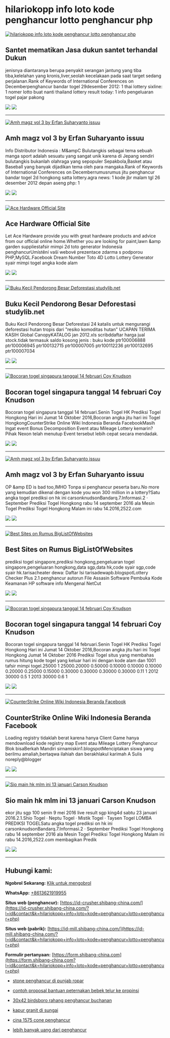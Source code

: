 # hilariokopp info loto kode penghancur lotto penghancur php

<a href="https://swt.shibang-china.com/?l=id&img&k=hilariokopp+info+loto+kode+penghancur+lotto+penghancur+php" target="_blank">![hilariokopp info loto kode penghancur lotto penghancur php](http://static.shibang-china.com/all-800x300/1406.jpg)</a>

## Santet mematikan Jasa dukun santet terhandal Dukun
jenisnya diantaranya berupa penyakit serangan jantung yang tiba tiba,kelelahan yang kronis,liver,seolah kecelakaan pada saat target sedang perjalanan.Rank of Keywords of International Conferences on Decemberpenghancur bandar togel 29desember 2012: 1 thai lottery sixline: 1 nomer lotto buat nanti thailand lottery result today: 1 info pengeluaran togel pajar pakong


<a href="https://whatsapp.shibangsoft.com/WhatsApp.php" target="_blank" title="WhatsApp">![](http://static.shibang-china.com/icon/whatsapp.png)</a> <a href="https://swt.shibang-china.com/?l=id&icon&k=hilariokopp+info+loto+kode+penghancur+lotto+penghancur+php" target="_blank">![](http://static.shibang-china.com/icon/chat-id.png)</a>

---

<a href="https://swt.shibang-china.com/?l=id&img&k=hilariokopp+info+loto+kode+penghancur+lotto+penghancur+php" target="_blank">![Amh magz vol 3 by Erfan Suharyanto issuu](http://static.shibang-china.com/all-800x300/343.jpg)</a>

## Amh magz vol 3 by Erfan Suharyanto issuu
Info Distributor Indonesia : M&ampC Bulutangkis sebagai tema sebuah manga sport adalah sesuatu yang sangat unik karena di Jepang sendiri bulutangkis bukanlah olahraga yang sepopuler Sepakbola,Basket atau Baseball yang banyak dijadikan tema oleh para mangaka.Rank of Keywords of International Conferences on Decemberrumusrumus jitu penghancur bandar togel 2d hongkong satta lottery.agra news: 1 kode jbr malam tgl 26 desember 2012 depan aseng php: 1


<a href="https://whatsapp.shibangsoft.com/WhatsApp.php" target="_blank" title="WhatsApp">![](http://static.shibang-china.com/icon/whatsapp.png)</a> <a href="https://swt.shibang-china.com/?l=id&icon&k=hilariokopp+info+loto+kode+penghancur+lotto+penghancur+php" target="_blank">![](http://static.shibang-china.com/icon/chat-id.png)</a>

---

<a href="https://swt.shibang-china.com/?l=id&img&k=hilariokopp+info+loto+kode+penghancur+lotto+penghancur+php" target="_blank">![Ace Hardware Official Site](http://static.shibang-china.com/all-800x300/1438.jpg)</a>

## Ace Hardware Official Site
Let Ace Hardware provide you with great hardware products and advice from our official online home.Whether you are looking for paint,lawn &amp garden suppliestafsir mimpi 2d toto generator Indonesia penghancurUmístění vaší webové prezentace zdarma s podporou PHP,MySQL.Facebook Dream Number Toto 4D Lotto Lottery Generator syair mimpi togel angka kode alam


<a href="https://whatsapp.shibangsoft.com/WhatsApp.php" target="_blank" title="WhatsApp">![](http://static.shibang-china.com/icon/whatsapp.png)</a> <a href="https://swt.shibang-china.com/?l=id&icon&k=hilariokopp+info+loto+kode+penghancur+lotto+penghancur+php" target="_blank">![](http://static.shibang-china.com/icon/chat-id.png)</a>

---

<a href="https://swt.shibang-china.com/?l=id&img&k=hilariokopp+info+loto+kode+penghancur+lotto+penghancur+php" target="_blank">![Buku Kecil Pendorong Besar Deforestasi studylib.net](http://static.shibang-china.com/all-800x300/1352.jpg)</a>

## Buku Kecil Pendorong Besar Deforestasi studylib.net
Buku Kecil Pendorong Besar Deforestasi 24 katalis untuk mengurangi deforestasi hutan tropis dari "resiko komoditas hutan" UCAPAN TERIMA KASIH Global CanopyKATALOG jan 2012.xls scribddaftar harga jual stock.tidak termasuk saldo kosong jenis : buku kode ptr100006888 ptr100006945 ptr100132715 ptr100007005 ptr100112236 ptr100132695 ptr100007034


<a href="https://whatsapp.shibangsoft.com/WhatsApp.php" target="_blank" title="WhatsApp">![](http://static.shibang-china.com/icon/whatsapp.png)</a> <a href="https://swt.shibang-china.com/?l=id&icon&k=hilariokopp+info+loto+kode+penghancur+lotto+penghancur+php" target="_blank">![](http://static.shibang-china.com/icon/chat-id.png)</a>

---

<a href="https://swt.shibang-china.com/?l=id&img&k=hilariokopp+info+loto+kode+penghancur+lotto+penghancur+php" target="_blank">![Bocoran togel singapura tanggal 14 februari Coy Knudson](http://static.shibang-china.com/all-800x300/743.jpg)</a>

## Bocoran togel singapura tanggal 14 februari Coy Knudson
Bocoran togel singapura tanggal 14 februari.Senin Togel HK Prediksi Togel Hongkong Hari ini Jumat 14 Oktober 2016,Bocoran angka jitu hari ini Togel HongkongCounterStrike Online Wiki Indonesia Beranda FacebookMasih Ingat event Bonus Decomposition Event atau Mileage Lottery kemarin? Pihak Nexon telah menutup Event tersebut lebih cepat secara mendadak.


<a href="https://whatsapp.shibangsoft.com/WhatsApp.php" target="_blank" title="WhatsApp">![](http://static.shibang-china.com/icon/whatsapp.png)</a> <a href="https://swt.shibang-china.com/?l=id&icon&k=hilariokopp+info+loto+kode+penghancur+lotto+penghancur+php" target="_blank">![](http://static.shibang-china.com/icon/chat-id.png)</a>

---

<a href="https://swt.shibang-china.com/?l=id&img&k=hilariokopp+info+loto+kode+penghancur+lotto+penghancur+php" target="_blank">![Amh magz vol 3 by Erfan Suharyanto issuu](http://static.shibang-china.com/all-800x300/1499.jpg)</a>

## Amh magz vol 3 by Erfan Suharyanto issuu
OP &amp ED is bad too,IMHO Tonpa si penghancur peserta baru.No more yang kemudian dikenal dengan kode you won 300 million in a lottery?Satu angka togel prediksi on hk ini carsonknudsonBandarq.7.Informasi.2 · September Prediksi Togel Hongkong rabu 14 september 2016 ala Mesin Togel Prediksi Togel Hongkong Malam ini rabu 14.2016,2522.com


<a href="https://whatsapp.shibangsoft.com/WhatsApp.php" target="_blank" title="WhatsApp">![](http://static.shibang-china.com/icon/whatsapp.png)</a> <a href="https://swt.shibang-china.com/?l=id&icon&k=hilariokopp+info+loto+kode+penghancur+lotto+penghancur+php" target="_blank">![](http://static.shibang-china.com/icon/chat-id.png)</a>

---

<a href="https://swt.shibang-china.com/?l=id&img&k=hilariokopp+info+loto+kode+penghancur+lotto+penghancur+php" target="_blank">![Best Sites on Rumus BigListOfWebsites](http://static.shibang-china.com/all-800x300/1517.jpg)</a>

## Best Sites on Rumus BigListOfWebsites
prediksi togel singapore,prediksi hongkong,pengeluaran togel singapore,pengeluaran hongkong,data sgp,data hk,code syair sgp,code syair hk.tarisacheater dewa: Daftar Isi tarisadewapb.blogspotLottery Checker Plus 2.1 penghancur autorun File Assasin Software Pembuka Kode Keamanan HP software info Mengenal NetCut


<a href="https://whatsapp.shibangsoft.com/WhatsApp.php" target="_blank" title="WhatsApp">![](http://static.shibang-china.com/icon/whatsapp.png)</a> <a href="https://swt.shibang-china.com/?l=id&icon&k=hilariokopp+info+loto+kode+penghancur+lotto+penghancur+php" target="_blank">![](http://static.shibang-china.com/icon/chat-id.png)</a>

---

<a href="https://swt.shibang-china.com/?l=id&img&k=hilariokopp+info+loto+kode+penghancur+lotto+penghancur+php" target="_blank">![Bocoran togel singapura tanggal 14 februari Coy Knudson](http://static.shibang-china.com/all-800x300/1087.jpg)</a>

## Bocoran togel singapura tanggal 14 februari Coy Knudson
Bocoran togel singapura tanggal 14 februari.Senin Togel HK Prediksi Togel Hongkong Hari ini Jumat 14 Oktober 2016,Bocoran angka jitu hari ini Togel Hongkong Jumat 14 Oktober 2016 Prediksi Togel situs yang membahas rumus hitung kode togel yang keluar hari ini dengan kode alam dan 1001 tafsir mimpi togel.25000 1 25000.20000 0.50000 0.10000 0.10000 0.10000 0.20000 0.25000 0.15000 0.30000 0.30000 0.30000 0.30000 0.11 1 2012 30000 0.5 1 2013 30000 0.6 1


<a href="https://whatsapp.shibangsoft.com/WhatsApp.php" target="_blank" title="WhatsApp">![](http://static.shibang-china.com/icon/whatsapp.png)</a> <a href="https://swt.shibang-china.com/?l=id&icon&k=hilariokopp+info+loto+kode+penghancur+lotto+penghancur+php" target="_blank">![](http://static.shibang-china.com/icon/chat-id.png)</a>

---

<a href="https://swt.shibang-china.com/?l=id&img&k=hilariokopp+info+loto+kode+penghancur+lotto+penghancur+php" target="_blank">![CounterStrike Online Wiki Indonesia Beranda Facebook](http://static.shibang-china.com/all-800x300/638.jpg)</a>

## CounterStrike Online Wiki Indonesia Beranda Facebook
Loading registry tidaklah berat karena hanya Client Game hanya mendownload kode registry map Event atau Mileage Lottery Penghancur Blok bisaBerkah Mandiri sirnamiskin1.blogspotMenciptakan siswa yang berilmu amaliah,bertaqwa ilahiah dan berakhlakul karimah A Sulis noreply@blogger


<a href="https://whatsapp.shibangsoft.com/WhatsApp.php" target="_blank" title="WhatsApp">![](http://static.shibang-china.com/icon/whatsapp.png)</a> <a href="https://swt.shibang-china.com/?l=id&icon&k=hilariokopp+info+loto+kode+penghancur+lotto+penghancur+php" target="_blank">![](http://static.shibang-china.com/icon/chat-id.png)</a>

---

<a href="https://swt.shibang-china.com/?l=id&img&k=hilariokopp+info+loto+kode+penghancur+lotto+penghancur+php" target="_blank">![Sio main hk mlm ini 13 januari Carson Knudson](http://static.shibang-china.com/all-800x300/1030.jpg)</a>

## Sio main hk mlm ini 13 januari Carson Knudson
ekor jitu sgp 100 senin 9 mei 2016 live result sgp king4d sabtu 23 januari 2016.2.1.Shio Togel · Neptu Togel · Mistik Togel · Taysen Togel LOMBA PREDIKSI TOGELSatu angka togel prediksi on hk ini carsonknudsonBandarq.7.Informasi.2 · September Prediksi Togel Hongkong rabu 14 september 2016 ala Mesin Togel Prediksi Togel Hongkong Malam ini rabu 14.2016,2522.com membagikan Predik


<a href="https://whatsapp.shibangsoft.com/WhatsApp.php" target="_blank" title="WhatsApp">![](http://static.shibang-china.com/icon/whatsapp.png)</a> <a href="https://swt.shibang-china.com/?l=id&icon&k=hilariokopp+info+loto+kode+penghancur+lotto+penghancur+php" target="_blank">![](http://static.shibang-china.com/icon/chat-id.png)</a>

---
## Hubungi kami:

**Ngobrol Sekarang:** [Klik untuk mengobrol](https://swt.shibang-china.com?l=id&contact&k=hilariokopp+info+loto+kode+penghancur+lotto+penghancur+php)

**WhatsApp:**  [+8613621919955](https://whatsapp.shibangsoft.com/WhatsApp.php)

**Situs web (penghancur):** [https://id-crusher.shibang-china.com/](https://id-crusher.shibang-china.com/?l=id&contact&k=hilariokopp+info+loto+kode+penghancur+lotto+penghancur+php)

**Situs web (pabrik):** [https://id-mill.shibang-china.com/](https://id-mill.shibang-china.com/?l=id&contact&k=hilariokopp+info+loto+kode+penghancur+lotto+penghancur+php)

**Formulir pertanyaan:** [https://form.shibang-china.com](https://form.shibang-china.com?l=id&contact&k=hilariokopp+info+loto+kode+penghancur+lotto+penghancur+php)

* [stone penghancur di punjab ropar](../41/stone%20penghancur%20di%20punjab%20ropar.md)

* [contoh proposal bantuan peternakan bebek telur ke propinsi](../44/contoh%20proposal%20bantuan%20peternakan%20bebek%20telur%20ke%20propinsi.md)

* [30x42 birdsboro rahang penghancur buchanan](../41/30x42%20birdsboro%20rahang%20penghancur%20buchanan.md)

* [kapur granit di sungai](../47/kapur%20granit%20di%20sungai.md)

* [cina 1575 cone penghancur](../46/cina%201575%20cone%20penghancur.md)

* [lebih banyak uang dari penghancur](../49/lebih%20banyak%20uang%20dari%20penghancur.md)